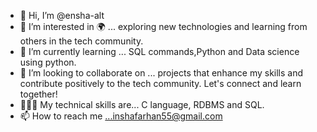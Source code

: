 - 👋 Hi, I’m @ensha-alt
- 👀 I’m interested in 🌍 ... exploring new technologies and learning from others in the tech community.
- 🌱 I’m currently learning ... SQL commands,Python and Data science using python.
- 💞️ I’m looking to collaborate on ... projects that enhance my skills and contribute positively to the tech community. Let's connect and learn together!
- 👩🏼‍💻 My technical skills are... C language, RDBMS and SQL.
- 📫 How to reach me ...inshafarhan55@gmail.com
  

<!---
ensha-alt/ensha-alt is a ✨ special ✨ repository because its `README.md` (this file) appears on your GitHub profile.
You can click the Preview link to take a look at your changes.
--->
